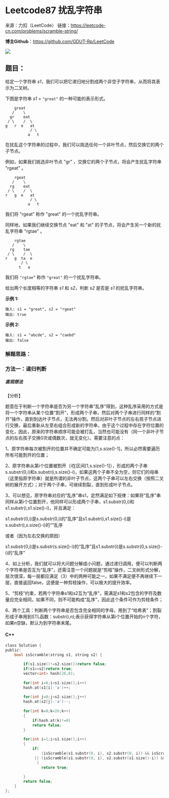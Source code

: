# Leetcode87 扰乱字符串

来源：力扣（LeetCode）
链接：https://leetcode-cn.com/problems/scramble-string/



**博主Github**：<https://github.com/GDUT-Rp/LeetCode>

![](https://img-blog.csdnimg.cn/20190716111029424.png?x-oss-process=image/watermark,type_ZmFuZ3poZW5naGVpdGk,shadow_10,text_aHR0cHM6Ly9ibG9nLmNzZG4ubmV0L3dlaXhpbl80MTczODAzMA==,size_16,color_FFFFFF,t_70)

## 题目：

给定一个字符串 *s1*，我们可以把它递归地分割成两个非空子字符串，从而将其表示为二叉树。

下图是字符串 *s1* = `"great"` 的一种可能的表示形式。

```
    great
   /    \
  gr    eat
 / \    /  \
g   r  e   at
           / \
          a   t
```

在扰乱这个字符串的过程中，我们可以挑选任何一个非叶节点，然后交换它的两个子节点。

例如，如果我们挑选非叶节点 "gr" ，交换它的两个子节点，将会产生扰乱字符串 "rgeat" 。

```
    rgeat
   /    \
  rg    eat
 / \    /  \
r   g  e   at
           / \
          a   t
```

我们将 "rgeat” 称作 "great" 的一个扰乱字符串。

同样地，如果我们继续交换节点 "eat" 和 "at" 的子节点，将会产生另一个新的扰乱字符串 "rgtae" 。

```
    rgtae
   /    \
  rg    tae
 / \    /  \
r   g  ta  e
       / \
      t   a
```

我们将 `"rgtae”` 称作 `"great"` 的一个扰乱字符串。

给出两个长度相等的字符串 *s1* 和 *s2*，判断 *s2* 是否是 *s1* 的扰乱字符串。



**示例 1:**

```
输入: s1 = "great", s2 = "rgeat"
输出: true
```



**示例 2:**

```
输入: s1 = "abcde", s2 = "caebd"
输出: false
```



### 解题思路：

### 方法一：递归判断

##### 直观想法

【分析】

 题意在于判断一个字符串是否为另一个字符串“乱序”得到，这种乱序采用的方式是将一个字符串从某个位置“割开”，形成两个子串，然后对两个子串进行同样的“割开”操作，直到到达叶子节点，无法再分割。然后对非叶子节点的左右孩子节点进行交换，最后重新从左至右组合形成新的字符串，由于这个过程中存在字符位置的变化，因此，原来的字符串顺序可能会被打乱，当然也可能没有（同一个非叶子节点的左右孩子交换0次或偶数次，就无变化）。需要注意的点：

1、原字符串每次被割开的位置并不确定可能为[1,s.size()-1]，所以必然需要遍历所有可能割开的位置；

2、原字符串从第i个位置被割开（i在区间[1,s.size()-1]），形成的两个子串s.substr(0,i)和s.substr(i,s.size()-i)，如果这两个子串不全为空，则它们的母串（这里指原字符串）就是所谓的非叶子节点，这两个子串可以左右交换（按照二叉树的展开方式）；对于两个子串，可继续割裂，直到形成叶子节点。

3、可以想见，原字符串对应的“乱序”串s1，定然满足如下规律：如果将“乱序”串同样从第i个位置割开，他同样可以形成两个子串，s1.substr(0,i)和s1.substr(i,s1.size()-i)，并且满足：

  s1.substr(0,i)是s.substr(0,i)的“乱序”且s1.substr(i,s1.size()-i)是s.substr(i,s.size()-i)的“”乱序

   或者（因为左右交换的原因）

  s1.substr(0,i)是s.substr(s.size()-i)的“乱序”且s1.substr(i)是s.substr(0,s.size()-i)的“乱序”

4、如上分析，我们就可以将大问题分解成小问题，通过递归调用，便可以判断两个字符串是否互为“乱序”，还需注意一个问题就是“剪枝”操作，二叉树形式分解，层次很深，每一层都应满足（3）中的两种可能之一，如果不满足便不再继续下一层，直接返回false，这便是一种剪枝操作，可以极大的提升效率。

5、“剪枝”约束，若两个字符串s1和s2互为“乱序”，需满足s1和s2包含的字符及数量应完全相同，如果不同，则不可能构成“乱序”，因此这个条件可作为剪枝条件；

6、两个工具：判断两个字符串是否包含完全相同的字母，用到了“哈希表”；割裂形成子串用到STL函数：substr(i,n);表示获得字符串从第i个位置开始的n个字符，如果n空缺，默认为到字符串末尾。



#### C++

```c
class Solution {
public:
    bool isScramble(string s1, string s2) {
        
        if(s1.size()!=s2.size())return false;
        if(s1==s2)return true;
        vector<int> hash(26,0);
        
        for(int i=0;i<s1.size();i++)
        hash.at(s1[i]-'a')++;
        
        for(int j=0;j<s2.size();j++)
        hash.at(s2[j]-'a')--;
        
        for(int k=0;k<26;k++)
        {
            if(hash.at(k)!=0)
            return false;
        }
        
        for(int i=1;i<s1.size();i++)
        {
            if(
                (isScramble(s1.substr(0, i), s2.substr(0, i)) && isScramble(s1.substr(i,s1.size()-i), s2.substr(i,s1.size()-i)))
             || (isScramble(s1.substr(0, i), s2.substr(s1.size()-i)) && isScramble(s1.substr(i), s2.substr(0, s1.size()-i)))
              )
                return true;
 
        }
        return false;
    }
};
```


